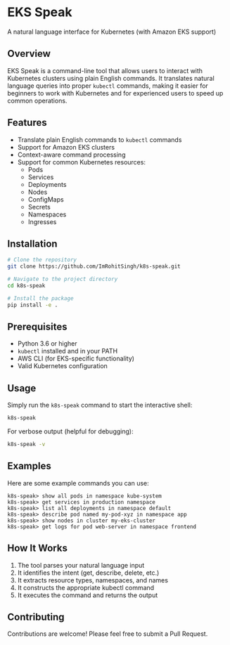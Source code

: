 # EKS Speak

A natural language interface for Kubernetes (with Amazon EKS support)

## Overview

EKS Speak is a command-line tool that allows users to interact with Kubernetes clusters using plain English commands. It translates natural language queries into proper `kubectl` commands, making it easier for beginners to work with Kubernetes and for experienced users to speed up common operations.

## Features

- Translate plain English commands to `kubectl` commands
- Support for Amazon EKS clusters
- Context-aware command processing
- Support for common Kubernetes resources:
  - Pods
  - Services
  - Deployments
  - Nodes
  - ConfigMaps
  - Secrets
  - Namespaces
  - Ingresses

## Installation

```bash
# Clone the repository
git clone https://github.com/ImRohitSingh/k8s-speak.git

# Navigate to the project directory
cd k8s-speak

# Install the package
pip install -e .
```

## Prerequisites

- Python 3.6 or higher
- `kubectl` installed and in your PATH
- AWS CLI (for EKS-specific functionality)
- Valid Kubernetes configuration

## Usage

Simply run the `k8s-speak` command to start the interactive shell:

```bash
k8s-speak
```

For verbose output (helpful for debugging):

```bash
k8s-speak -v
```

## Examples

Here are some example commands you can use:

```
k8s-speak> show all pods in namespace kube-system
k8s-speak> get services in production namespace
k8s-speak> list all deployments in namespace default
k8s-speak> describe pod named my-pod-xyz in namespace app
k8s-speak> show nodes in cluster my-eks-cluster
k8s-speak> get logs for pod web-server in namespace frontend
```

## How It Works

1. The tool parses your natural language input
2. It identifies the intent (get, describe, delete, etc.)
3. It extracts resource types, namespaces, and names
4. It constructs the appropriate kubectl command
5. It executes the command and returns the output

## Contributing

Contributions are welcome! Please feel free to submit a Pull Request.